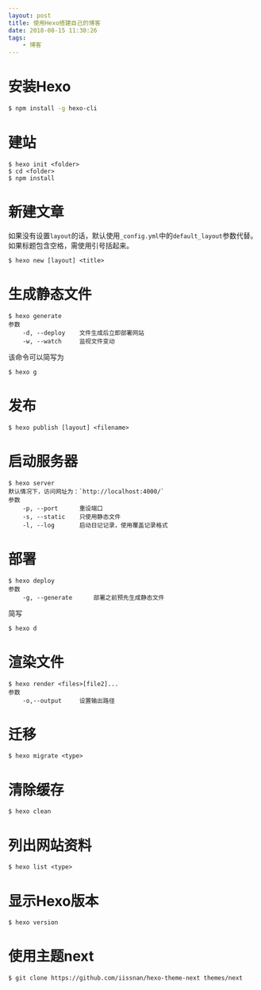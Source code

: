 ```yaml
---
layout: post
title: 使用Hexo搭建自己的博客
date: 2018-08-15 11:30:26
tags:
	- 博客
---
```


# 安装Hexo
```bash
$ npm install -g hexo-cli
```

# 建站
```
$ hexo init <folder>
$ cd <folder>
$ npm install
```

# 新建文章
如果没有设置`layout`的话，默认使用`_config.yml`中的`default_layout`参数代替。如果标题包含空格，需使用引号括起来。
```
$ hexo new [layout] <title>
```

# 生成静态文件
```
$ hexo generate
参数
    -d, --deploy    文件生成后立即部署网站
    -w, --watch     监视文件变动    
```

该命令可以简写为
```
$ hexo g
```

# 发布
```
$ hexo publish [layout] <filename>
```

# 启动服务器
```
$ hexo server
默认情况下，访问网址为：`http://localhost:4000/`
参数
    -p, --port      重设端口
    -s, --static    只使用静态文件
    -l, --log       启动日记记录，使用覆盖记录格式
```

# 部署
```
$ hexo deploy
参数
    -g, --generate      部署之前预先生成静态文件
```

简写
```
$ hexo d
```

# 渲染文件
```
$ hexo render <files>[file2]...
参数
    -o,--output     设置输出路径
```

# 迁移
```
$ hexo migrate <type>
```

# 清除缓存
```
$ hexo clean
```

# 列出网站资料
```
$ hexo list <type>
```

# 显示Hexo版本
```
$ hexo version
```

# 使用主题next
```
$ git clone https://github.com/iissnan/hexo-theme-next themes/next
```